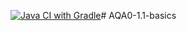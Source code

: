 [![Java CI with Gradle](https://github.com/IAmProgrammist/AQA0-1.1-basics/actions/workflows/gradle.yml/badge.svg)](https://github.com/IAmProgrammist/AQA0-1.1-basics/actions/workflows/gradle.yml)# AQA0-1.1-basics    
